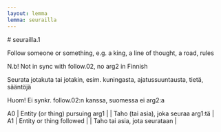 ```yaml
---
layout: lemma
lemma: seurailla
---
```


<div class="sense">
# <span class="sensename">seurailla.1</span>

<span class="description">Follow someone or something, e.g. a king, a line of thought, a road, rules</span>

N.b! Not in sync with follow.02, no arg2 in Finnish

<span class="description">Seurata jotakuta tai jotakin, esim. kuningasta, ajatussuuntausta, tietä, sääntöjä</span>

Huom! Ei synkr. follow.02:n kanssa, suomessa ei arg2:a

A0 | Entity (or thing) pursuing arg1 |   | Taho (tai asia), joka seuraa arg1:tä |  
A1 | Entity or thing followed |   | Taho tai asia, jota seurataan |  

</div>

